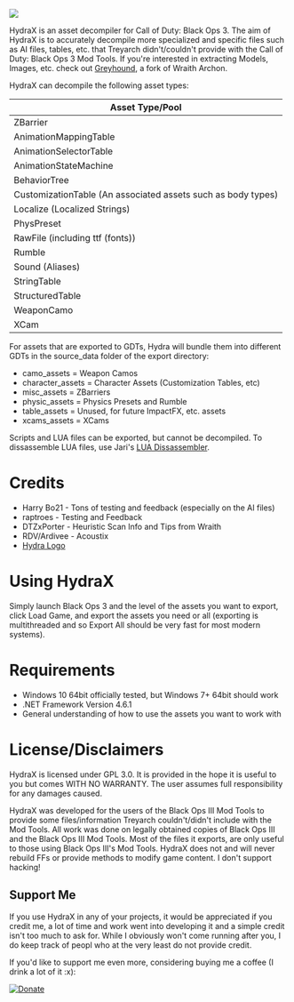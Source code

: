 ![](https://i.imgur.com/DYi5xtS.png)

HydraX is an asset decompiler for Call of Duty: Black Ops 3. The aim of HydraX is to accurately decompile more specialized and specific files such as AI files, tables, etc. that Treyarch didn't/couldn't provide with the Call of Duty: Black Ops 3 Mod Tools. If you're interested in extracting Models, Images, etc. check out [Greyhound](https://github.com/Scobalula/Greyhound), a fork of Wraith Archon.

HydraX can decompile the following asset types:

| Asset Type/Pool                                              |
|--------------------------------------------------------------|
| ZBarrier                                                     |
| AnimationMappingTable                                        |
| AnimationSelectorTable                                       |
| AnimationStateMachine                                        |
| BehaviorTree                                                 |
| CustomizationTable (An associated assets such as body types) |
| Localize (Localized Strings)                                 |
| PhysPreset                                                   |
| RawFile (including ttf (fonts))                              |
| Rumble                                                       |
| Sound (Aliases)                                              |
| StringTable                                                  |
| StructuredTable                                              |
| WeaponCamo                                                   |
| XCam                                                         |

For assets that are exported to GDTs, Hydra will bundle them into different GDTs in the source_data folder of the export directory:

* camo_assets = Weapon Camos 
* character_assets = Character Assets (Customization Tables, etc)
* misc_assets = ZBarriers 
* physic_assets = Physics Presets and Rumble
* table_assets = Unused, for future ImpactFX, etc. assets
* xcams_assets = XCams

Scripts and LUA files can be exported, but cannot be decompiled. To dissassemble LUA files, use Jari's [LUA Dissassembler](https://github.com/JariKCoding/T7-8-LuaDissassembler).

# Credits

* Harry Bo21 - Tons of testing and feedback (especially on the AI files)
* raptroes - Testing and Feedback
* DTZxPorter - Heuristic Scan Info and Tips from Wraith
* RDV/Ardivee - Acoustix 
* [Hydra Logo](https://thenounproject.com/term/hydra/1389034/)

# Using HydraX

Simply launch Black Ops 3 and the level of the assets you want to export, click Load Game, and export the assets you need or all (exporting is multithreaded and so Export All should be very fast for most modern systems).

# Requirements

* Windows 10 64bit officially tested, but Windows 7+ 64bit should work
* .NET Framework Version 4.6.1
* General understanding of how to use the assets you want to work with

# License/Disclaimers

HydraX is licensed under GPL 3.0. It is provided in the hope it is useful to you but comes WITH NO WARRANTY. The user assumes full responsibility for any damages caused.

HydraX was developed for the users of the Black Ops III Mod Tools to provide some files/information Treyarch couldn't/didn't include with the Mod Tools. All work was done on legally obtained copies of Black Ops III and the Black Ops III Mod Tools. Most of the files it exports, are only useful to those using Black Ops III's Mod Tools. HydraX does not and will never rebuild FFs or provide methods to modify game content. I don't support hacking!

## Support Me

If you use HydraX in any of your projects, it would be appreciated if you credit me, a lot of time and work went into developing it and a simple credit isn't too much to ask for. While I obviously won't come running after you, I do keep track of peopl who at the very least do not provide credit.

If you'd like to support me even more, considering buying me a coffee (I drink a lot of it :x):

[![Donate](https://img.shields.io/badge/Donate-PayPal-yellowgreen.svg)](https://www.paypal.me/scobalula)
